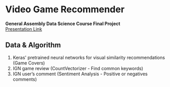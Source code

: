 # Video Game Recommender
**General Assembly Data Science Course Final Project**  
[Presentation Link](https://docs.google.com/presentation/d/1WeLRmn3pQCgYQyMRhNDY9TzovsQcaZy1oHU0tjBFfOo/edit?usp=sharing)


## Data & Algorithm
1. Keras' pretrained neural networks for visual similarity recommendations (Game Covers)
2. IGN game review (CountVectorizer - Find common keywords)
3. IGN user’s comment (Sentiment Analysis - Positive or negatives comments)

